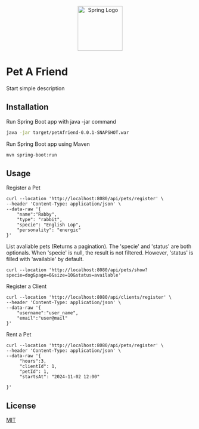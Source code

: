 <p align="center">
  <a href="http://nestjs.com/" target="blank"><img src="https://www.svgrepo.com/show/376350/spring.svg" width="120" alt="Spring Logo" /></a>
</p>

# Pet A Friend 

Start simple description

## Installation

Run Spring Boot app with java -jar command

```bash
java -jar target/petAfriend-0.0.1-SNAPSHOT.war
```
Run Spring Boot app using Maven
```bash
mvn spring-boot:run
```

## Usage

Register a Pet
```curl 
curl --location 'http://localhost:8080/api/pets/register' \
--header 'Content-Type: application/json' \
--data-raw '{
    "name":"Rabby",
    "type": "rabbit",
    "specie": "English Lop",
    "personality": "energic"
}'
```

List avaliable pets (Returns a pagination). The 'specie' and 'status' are both optionals. When 'specie' is null, the result is not filtered. However, 'status' is filled with 'available' by default.
```curl 
curl --location 'http://localhost:8080/api/pets/show?specie=dog&page=0&size=10&status=available'
```

Register a Client
```curl 
curl --location 'http://localhost:8080/api/clients/register' \
--header 'Content-Type: application/json' \
--data-raw '{
    "username":"user_name",
    "email":"user@mail" 
}'
```
Rent a Pet
```curl
curl --location 'http://localhost:8080/api/pets/register' \
--header 'Content-Type: application/json' \
--data-raw '{
     "hours":3,
     "clientId": 1,
     "petId": 1,
     "startsAt": "2024-11-02 12:00"
            
}'
```

## License

[MIT](https://choosealicense.com/licenses/mit/)